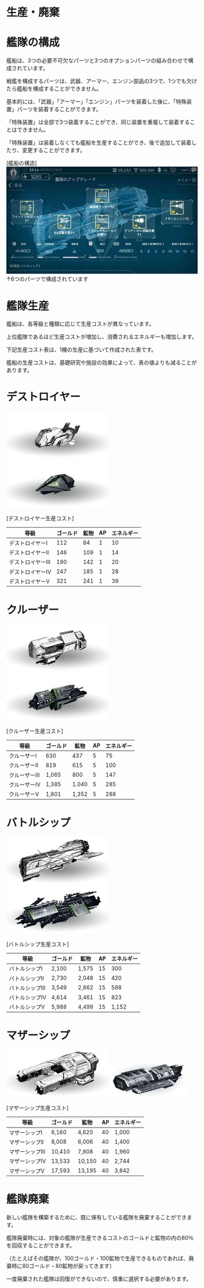 # 生産・廃棄

# 艦隊の構成
艦船は、3つの必要不可欠なパーツと3つのオプションパーツの組み合わせで構成されています。

戦艦を構成するパーツは、武器、アーマー、エンジン部品の3つで、1つでも欠けたら艦船を構成することができません。

基本的には、「武器」「アーマー」「エンジン」パーツを装着した後に、「特殊装置」パーツを装着することができます。

「特殊装置」は全部で3つ装着することができ、同じ装置を重複して装着することはできません。

「特殊装置」は装着しなくても艦船を生産することができ、後で追加して装着したり、変更することができます。

[艦船の構造]
![](_images/a68.jpg)
↑6つのパーツで構成されています

# 艦隊生産
艦船は、各等級と種類に応じて生産コストが異なっています。

上位艦隊であるほど生産コストが増加し、消費されるエネルギーも増加します。

下記生産コスト表は、1機の生産に基づいて作成された表です。

艦船の生産コストは、基礎研究や施設の効果によって、表の値よりも減ることがあります。


# デストロイヤー
![](_images/a69.jpg) ![](_images/a70.jpg)

[デストロイヤー生産コスト]

| 等級 | ゴールド| 鉱物 | AP | エネルギー |
| --- | --- | --- |--- | --- |
|デストロイヤーⅠ |112|84|1|10|
|デストロイヤーⅡ|146|109|1|14|
|デストロイヤーⅢ|190|142|1|20|
|デストロイヤーⅣ|247|185|1|28|
|デストロイヤーⅤ|321|241|1|39|

# クルーザー
![](_images/a71.jpg) ![](_images/a72.jpg)

[クルーザー生産コスト]

| 等級 | ゴールド| 鉱物 | AP | エネルギー |
| --- | --- | --- |--- | --- |
|クルーザーⅠ|630|437|5|75|
|クルーザーⅡ|819|615|5|100|
|クルーザーⅢ|1,065|800|5|147|
|クルーザーⅣ|1,385|1.040|5|285|
|クルーザーⅤ|1,801|1,352|5|288|

# バトルシップ

![](_images/a73.jpg) ![](_images/a74.jpg)

[バトルシップ生産コスト]

| 等級 | ゴールド| 鉱物 | AP | エネルギー |
| --- | --- | --- |--- | --- |
|バトルシップⅠ|2,100|1,575|15|300|
|バトルシップⅡ|2,730|2,048|15|420|
|バトルシップⅢ|3,549|2,662|15|588|
|バトルシップⅣ|4,614|3,461|15|823|
|バトルシップⅤ|5,988|4,499|15|1,152|

# マザーシップ
![](_images/a75.jpg) ![](_images/a76.jpg)

[マザーシップ生産コスト]

| 等級 | ゴールド| 鉱物 | AP | エネルギー |
| --- | --- | --- |--- | --- |
|マザーシップⅠ|6,160|4,620|40|1,000|
|マザーシップⅡ|8,008|6,006|40|1,400|
|マザーシップⅢ|10,410|7,808|40|1,960|
|マザーシップⅣ|13,533|10,150|40|2,744|
|マザーシップⅤ|17,593|13,195|40|3,842|

# 艦隊廃棄
新しい艦隊を構築するために、既に保有している艦隊を廃棄することができます。

艦隊廃棄時には、対象の艦隊が生産できるコストのゴールドと鉱物の内の80％を回収することができます。

（たとえばその艦隊が、100ゴールド・100鉱物で生産できるものであれば、廃棄時に80ゴールド・80鉱物が戻ってきます）

一度廃棄された艦隊は回復ができないので、慎重に選択する必要があります。